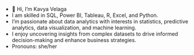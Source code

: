 - 👋 Hi, I’m Kavya Velaga
- I am skilled in SQL, Power BI, Tableau, R, Excel, and Python.
- I’m passionate about data analytics with interests in statistics, predictive analytics, data visualization, and machine learning.
- I enjoy uncovering insights from complex datasets to drive informed decision-making and enhance business strategies. 
- Pronouns: she/her
  

<!---
KavyaVelaga1/KavyaVelaga1 is a ✨ special ✨ repository because its `README.md` (this file) appears on your GitHub profile.
You can click the Preview link to take a look at your changes.
--->
